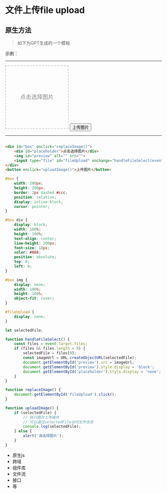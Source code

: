 # 文件上传file upload

## 原生方法

> 如下为GPT生成的一个模板

示例：

---

<style>
    #box {
        width: 200px;
        height: 200px;
        border: 2px dashed #ccc;
        position: relative;
        display: inline-block;
        cursor: pointer;
    }

    #box div {
        display: block;
        width: 100%;
        height: 100%;
        text-align: center;
        line-height: 200px;
        font-size: 18px;
        color: #888;
        position: absolute;
        top: 0;
        left: 0;
    }

    #box img {
        display: none;
        width: 100%;
        height: 100%;
        object-fit: cover;
    }

    #fileUpload {
        display: none;
    }
</style>

<script>
    let selectedFile;

    function handleFileSelect(event) {
        const files = event.target.files;
        if (files && files.length > 0) {
            selectedFile = files[0];
            const imageUrl = URL.createObjectURL(selectedFile);
            document.getElementById('preview').src = imageUrl;
            document.getElementById('preview').style.display = 'block';
            document.getElementById('placeholder').style.display = 'none';
        }
    }

    function replaceImage() {
        document.getElementById('fileUpload').click();
    }

    function uploadImage() {
        if (selectedFile) {
            // 执行图片上传操作
            // 可以通过selectedFile访问文件信息
            console.log(selectedFile);
        } else {
            alert('请选择图片');
        }
    }
</script>

<div id="box" onclick="replaceImage()">
    <div id="placeholder">点击选择图片</div>
    <img id="preview" alt="" src="">
    <input type="file" id="fileUpload" onchange="handleFileSelect(event)">
</div>
<button onclick="uploadImage()">上传图片</button>

---

```html

<div id="box" onclick="replaceImage()">
    <div id="placeholder">点击选择图片</div>
    <img id="preview" alt="" src="">
    <input type="file" id="fileUpload" onchange="handleFileSelect(event)">
</div>
<button onclick="uploadImage()">上传图片</button>
```

```css
#box {
    width: 200px;
    height: 200px;
    border: 2px dashed #ccc;
    position: relative;
    display: inline-block;
    cursor: pointer;
}

#box div {
    display: block;
    width: 100%;
    height: 100%;
    text-align: center;
    line-height: 200px;
    font-size: 18px;
    color: #888;
    position: absolute;
    top: 0;
    left: 0;
}

#box img {
    display: none;
    width: 100%;
    height: 100%;
    object-fit: cover;
}

#fileUpload {
    display: none;
}
```

```js
let selectedFile;

function handleFileSelect() {
    const files = event.target.files;
    if (files && files.length > 0) {
        selectedFile = files[0];
        const imageUrl = URL.createObjectURL(selectedFile);
        document.getElementById('preview').src = imageUrl;
        document.getElementById('preview').style.display = 'block';
        document.getElementById('placeholder').style.display = 'none';
    }
}

function replaceImage() {
    document.getElementById('fileUpload').click();
}

function uploadImage() {
    if (selectedFile) {
        // 执行图片上传操作
        // 可以通过selectedFile访问文件信息
        console.log(selectedFile);
    } else {
        alert('请选择图片');
    }
}
```

- 原生js
- 跨域
- 组件库
- 文件流
- 接口
- 等
